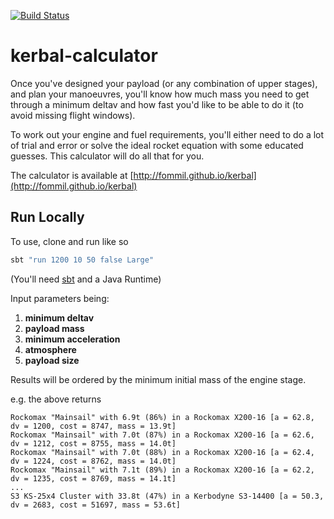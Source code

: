[![Build Status](https://travis-ci.org/fommil/kerbal-calculator.svg?branch=master)](https://travis-ci.org/fommil/kerbal-calculator)

# kerbal-calculator

Once you've designed your payload (or any combination of upper
stages), and plan your manoeuvres, you'll know how much mass you need
to get through a minimum deltav and how fast you'd like to be able to
do it (to avoid missing flight windows).

To work out your engine and fuel requirements, you'll either need to
do a lot of trial and error or solve the ideal rocket equation with
some educated guesses. This calculator will do all that for you.

The calculator is available at [http://fommil.github.io/kerbal](http://fommil.github.io/kerbal)


## Run Locally

To use, clone and run like so

```scala
sbt "run 1200 10 50 false Large"
```

(You'll need [sbt](http://www.scala-sbt.org/download.html) and a Java Runtime)

Input parameters being:

1. **minimum deltav**
2. **payload mass**
3. **minimum acceleration**
4. **atmosphere**
5. **payload size**

Results will be ordered by the minimum initial mass of the engine stage.

e.g. the above returns

```
Rockomax "Mainsail" with 6.9t (86%) in a Rockomax X200-16 [a = 62.8, dv = 1200, cost = 8747, mass = 13.9t]
Rockomax "Mainsail" with 7.0t (87%) in a Rockomax X200-16 [a = 62.6, dv = 1212, cost = 8755, mass = 14.0t]
Rockomax "Mainsail" with 7.0t (88%) in a Rockomax X200-16 [a = 62.4, dv = 1224, cost = 8762, mass = 14.0t]
Rockomax "Mainsail" with 7.1t (89%) in a Rockomax X200-16 [a = 62.2, dv = 1235, cost = 8769, mass = 14.1t]
...
S3 KS-25x4 Cluster with 33.8t (47%) in a Kerbodyne S3-14400 [a = 50.3, dv = 2683, cost = 51697, mass = 53.6t]
```
